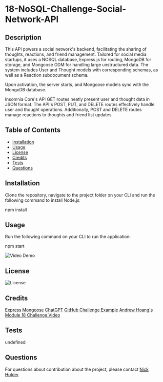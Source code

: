 # 18-NoSQL-Challenge-Social-Network-API

## Description
This API powers a social network's backend, facilitating the sharing of thoughts, reactions, and friend management. Tailored for social media startups, it uses a NOSQL database, Express.js for routing, MongoDB for storage, and Mongoose ODM for handling large unstructured data. The system includes User and Thought models with corresponding schemas, as well as a Reaction subdocument schema.

Upon activation, the server starts, and Mongoose models sync with the MongoDB database.

Insomnia Core's API GET routes neatly present user and thought data in JSON format. The API's POST, PUT, and DELETE routes effectively handle user and thought operations. Additionally, POST and DELETE routes manage reactions to thoughts and friend list updates.

## Table of Contents
  - [Installation](#installation)
  - [Usage](#usage)
  - [License](#license)
  - [Credits](#credits)
  - [Tests](#tests)
  - [Questions](#questions)

  ## Installation
  Clone the repository, navigate to the project folder on your CLI and run the following command to install Node.js:

npm install

## Usage
Run the following command on your CLI to run the application:

npm start

![Video Demo]()

## License
  ![License](https://img.shields.io/badge/License-MIT-brightgreen)

  ## Credits
  [Express](https://www.npmjs.com/package/express)
  [Mongoose](https://www.npmjs.com/package/mongoose)
  [ChatGPT](https://chat.openai.com/c/278de262-3dcf-4162-a009-1e6f5d8d8acd)
  [GitHub Challenge Example](https://github.com/njthanhtrang/18.-NoSQL-Challenge-Social-Network-API)
  [Andrew Hoang's Module 18 Challenge Video](https://zoom.us/rec/play/u1ASslllh6Nd1g1aZtE148HTyL2xwggpGZQGcjV0Tkodqaj3xgNC2RYrEuJ_Ho8b-uR7hOR6WbCZkmhQ.CNKoBLqMYRrY2hIE?continueMode=true)

  ## Tests
  undefined

  ## Questions
  For questions about contribution about the project, please contact [Nick Holder](mailto:ngholder@hotmail.com).

